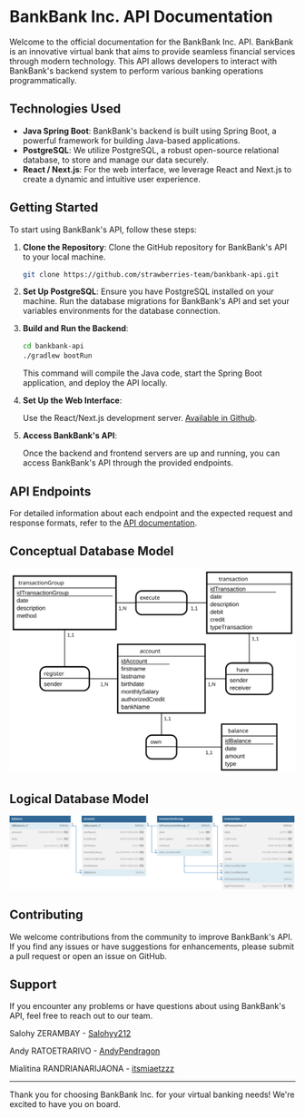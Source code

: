 # BankBank Inc. API Documentation

Welcome to the official documentation for the BankBank Inc. API. BankBank is an innovative virtual bank that aims to provide seamless financial services through modern technology. This API allows developers to interact with BankBank's backend system to perform various banking operations programmatically.

## Technologies Used

- **Java Spring Boot**: BankBank's backend is built using Spring Boot, a powerful framework for building Java-based applications.
- **PostgreSQL**: We utilize PostgreSQL, a robust open-source relational database, to store and manage our data securely.
- **React / Next.js**: For the web interface, we leverage React and Next.js to create a dynamic and intuitive user experience.

## Getting Started

To start using BankBank's API, follow these steps:

1. **Clone the Repository**: Clone the GitHub repository for BankBank's API to your local machine.

   ```bash
   git clone https://github.com/strawberries-team/bankbank-api.git
   ```

2. **Set Up PostgreSQL**: Ensure you have PostgreSQL installed on your machine. Run the database migrations for BankBank's API and set your variables environments for the database connection. 

3. **Build and Run the Backend**:

   ```bash
   cd bankbank-api
   ./gradlew bootRun
   ```

   This command will compile the Java code, start the Spring Boot application, and deploy the API locally.

4. **Set Up the Web Interface**:

    Use the React/Next.js development server. [Available in Github](https://github.com/strawberries-team/bankbank-ui).

5. **Access BankBank's API**:

   Once the backend and frontend servers are up and running, you can access BankBank's API through the provided endpoints.

## API Endpoints

For detailed information about each endpoint and the expected request and response formats, refer to the [API documentation](./docs/openapi.yaml).

## Conceptual Database Model

![Bank Bank - Conceptual Data Model](./docs/db/bankbank-conceptual-diagram.svg)

## Logical Database Model

![Bank Bank - Logical Data Model](./docs/db/bankbank-logical-diagram.svg)

## Contributing

We welcome contributions from the community to improve BankBank's API. If you find any issues or have suggestions for enhancements, please submit a pull request or open an issue on GitHub.

## Support

If you encounter any problems or have questions about using BankBank's API, feel free to reach out to our team.

Salohy ZERAMBAY - [Salohyy212](https://github.com/Salohyy212)

Andy RATOETRARIVO - [AndyPendragon](https://github.com/AndyPendragon)

Mialitina RANDRIANARIJAONA - [itsmiaetzzz](https://github.com/itsmiaetzzz)

---

Thank you for choosing BankBank Inc. for your virtual banking needs! We're excited to have you on board.
